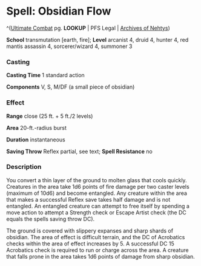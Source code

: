 # Spell: Obsidian Flow

^([Ultimate Combat][ss-obsidian-flow] pg. **LOOKUP** | PFS Legal | [Archives of Nehtys][sn-obsidian-flow])

**School** transmutation [earth, fire]; **Level** arcanist 4, druid 4, hunter 4, red mantis assassin 4, sorcerer/wizard 4, summoner 3

### Casting

**Casting Time** 1 standard action  

**Components** V, S, M/DF (a small piece of obsidian)

### Effect

**Range** close (25 ft. + 5 ft./2 levels)  

**Area** 20-ft.-radius burst  

**Duration** instantaneous  

**Saving Throw** Reflex partial, see text; **Spell Resistance** no

### Description

You convert a thin layer of the ground to molten glass that cools quickly. Creatures in the area take 1d6 points of fire damage per two caster levels (maximum of 10d6) and become entangled. Any creature within the area that makes a successful Reflex save takes half damage and is not entangled. An entangled creature can attempt to free itself by spending a move action to attempt a Strength check or Escape Artist check (the DC equals the spells saving throw DC).  

The ground is covered with slippery expanses and sharp shards of obsidian. The area of effect is difficult terrain, and the DC of Acrobatics checks within the area of effect increases by 5. A successful DC 15 Acrobatics check is required to run or charge across the area. A creature that falls prone in the area takes 1d6 points of damage from sharp obsidian.

[ss-obsidian-flow]: http://paizo.com/pathfinderRPG/v57
[sn-obsidian-flow]: http://www.archivesofnethys.com/SpellDisplay.aspx?ItemName=Obsidian%20Flow